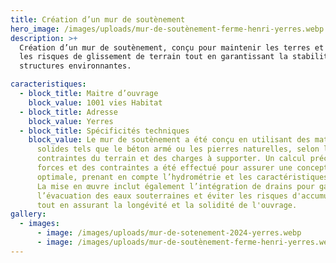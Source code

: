 ```yaml
---
title: Création d’un mur de soutènement
hero_image: /images/uploads/mur-de-soutènement-ferme-henri-yerres.webp
description: >+
  Création d’un mur de soutènement, conçu pour maintenir les terres et éviter
  les risques de glissement de terrain tout en garantissant la stabilité des
  structures environnantes.

caracteristiques:
  - block_title: Maitre d’ouvrage
    block_value: 1001 vies Habitat
  - block_title: Adresse
    block_value: Yerres
  - block_title: Spécificités techniques
    block_value: Le mur de soutènement a été conçu en utilisant des matériaux
      solides tels que le béton armé ou les pierres naturelles, selon les
      contraintes du terrain et des charges à supporter. Un calcul précis des
      forces et des contraintes a été effectué pour assurer une conception
      optimale, prenant en compte l’hydrométrie et les caractéristiques du sol.
      La mise en œuvre inclut également l’intégration de drains pour garantir
      l’évacuation des eaux souterraines et éviter les risques d'accumulation,
      tout en assurant la longévité et la solidité de l'ouvrage.
gallery:
  - images:
      - image: /images/uploads/mur-de-sotenement-2024-yerres.webp
      - image: /images/uploads/mur-de-soutènement-ferme-henri-yerres.webp
---
```

